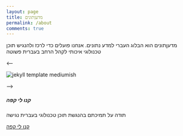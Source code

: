 ```yaml
---
layout: page
title: מדעןתונים
permalink: /about
comments: true
---
```


<div class="row justify-content-between">
<div class="col-md-8 pr-5">

<p>מדעןתונים הוא הבלוג העברי למדע נתונים. אנחנו פועלים כדי לרכז ולהנגיש תוכן טכנולוגי איכותי לקהל הרחב בעברית פשוטה</p>

<-- <p class="mb-5"><img class="shadow-lg" src="{{site.baseurl}}/assets/images/mediumish-jekyll-template.png" alt="jekyll template mediumish" /></p> -->




</div>

<div class="col-md-4">

<div class="sticky-top sticky-top-80">
<h5>קנו לי קפה</h5>

<p>תודה על תמיכתם בהנגשת תוכן טכנולוגי בעברית נגישה</p>

<a target="_blank" href="https://www.wowthemes.net/donate/" class="btn btn-danger">קנו לי קפה</a> 

</div>
</div>
</div>
